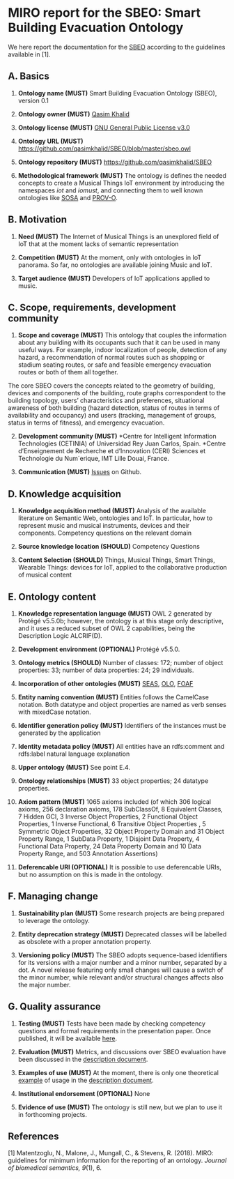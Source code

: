 # MIRO report for the SBEO: Smart Building Evacuation Ontology
We here report the documentation for the [SBEO](https://github.com/qasimkhalid/SBEO/blob/master/sbeo.owl) according to the guidelines available in [1].

## A. Basics
1. **Ontology name (MUST)**
Smart Building Evacuation Ontology (SBEO), version 0.1

2. **Ontology owner (MUST)**
[Qasim Khalid](https://github.com/qasimkhalid)

3. **Ontology license (MUST)**
[GNU General Public License v3.0](https://github.com/qasimkhalid/SBEO/blob/master/LICENSE)

4. **Ontology URL (MUST)**
<https://github.com/qasimkhalid/SBEO/blob/master/sbeo.owl>

5. **Ontology repository (MUST)**
<https://github.com/qasimkhalid/SBEO>

6. **Methodological framework (MUST)**
The ontology is defines the needed concepts to create a Musical Things IoT environment by introducing the namespaces _iot_ and _iomust_, and connecting them to well known ontologies like [SOSA](<https://www.w3.org/TR/vocab-ssn/>) and [PROV-O](<https://www.w3.org/TR/prov-o/>).

## B. Motivation
1. **Need (MUST)**
The Internet of Musical Things is an unexplored field of IoT that at
the moment lacks of semantic representation

2. **Competition (MUST)**
At the moment, only with ontologies in IoT panorama. So far, no ontologies are available joining Music and IoT.

3. **Target audience (MUST)**
Developers of IoT applications applied to music.

## C. Scope, requirements, development community
1. **Scope and coverage (MUST)**
This ontology that couples the information about any building with its occupants such that it can be used in many useful ways. For example, indoor localization of people, detection of any hazard, a recommendation of normal routes such as shopping or stadium seating routes, or safe and feasible emergency evacuation routes or both of them all together.

The core SBEO covers the concepts related to the geometry of building, devices and components of the building, route graphs correspondent to the building topology, users’ characteristics and preferences, situational awareness of both building (hazard detection, status of routes in terms of availability and occupancy) and users (tracking, management of groups, status in terms of fitness), and emergency evacuation.

2. **Development community (MUST)**
*Centre for Intelligent Information Technologies (CETINIA) of Universidad Rey Juan Carlos, Spain.
*Centre d’Enseignement de Recherche et d’Innovation (CERI) Sciences et Technologie du Num´erique, IMT Lille Douai, France. 

3. **Communication (MUST)** [Issues](https://github.com/qasimkhalid/SBEO/issues) on Github.

## D. Knowledge acquisition
1. **Knowledge acquisition method (MUST)**
Analysis of the available literature on Semantic Web, ontologies and
IoT. In particular, how to represent music and musical instruments,
devices and their components. Competency questions on the relevant domain

2. **Source knowledge location (SHOULD)** Competency Questions
3. **Content Selection (SHOULD)** 
Things, Musical Things, Smart Things, Wearable Things: devices
for IoT, applied to the collaborative production of musical content
## E. Ontology content
1. **Knowledge representation language (MUST)**
OWL 2 generated by Protégé v5.5.0b; however, the ontology is at this stage only descriptive, and
it uses a reduced subset of OWL 2 capabilities, being the Description Logic ALCRIF(D).

2. **Development environment (OPTIONAL)**
Protégé v5.5.0.

3. **Ontology metrics (SHOULD)**
Number of classes: 172; number of object properties: 33; number of data properties: 24; 29 individuals.

4. **Incorporation of other ontologies (MUST)**
[SEAS](<https://w3id.org/seas/>), [OLO](<http://purl.org/ontology/olo/core#>), [FOAF](<http://xmlns.com/foaf/spec/>)

5. **Entity naming convention (MUST)** 
Entities follows the CamelCase notation. Both datatype and object properties are named as verb senses with mixedCase notation.

6. **Identifier generation policy (MUST)**
Identifiers of the instances must be generated by the application

7. **Identity metadata policy (MUST)**
All entities have an rdfs:comment and rdfs:label natural language explanation

8. **Upper ontology (MUST)** 
See point E.4.

9. **Ontology relationships (MUST)**
33 object properties; 24 datatype properties.

10. **Axiom pattern (MUST)**
1065 axioms included (of which 306 logical axioms, 256 declaration axioms, 178 SubClassOf, 8 Equivalent Classes, 7 Hidden GCI, 3 Inverse Object Properties, 2 Functional Object Properties, 1 Inverse Functional, 6 Transitive Object Properties , 5 Symmetric Object Properties, 32 Object Property Domain and 31 Object Property Range, 1 SubData Property, 1 Disjoint Data Property, 4 Functional Data Property, 24 Data Property Domain and 10 Data Property Range, and 503 Annotation Assertions)

11. **Deferencable URI (OPTIONAL)** 
It is possible to use deferencable URIs, but no assumption on this is made in the ontology.
## F. Managing change
1. **Sustainability plan (MUST)**
Some research projects are being prepared to leverage the ontology.

2. **Entity deprecation strategy (MUST)**
Deprecated classes will be labelled as obsolete with a proper annotation property.

3. **Versioning policy (MUST)**
The SBEO adopts sequence-based identifiers for its versions with a major number and a minor number, separated by a dot. A novel release featuring only small changes will cause a switch of the minor number, while relevant and/or structural changes affects also the major number.

## G. Quality assurance
1. **Testing (MUST)**
Tests have been made by checking competency questions and formal requirements in the presentation paper. Once published, it will be available [here](https://github.com/qasimkhalid/SBEO).

2. **Evaluation (MUST)**
Metrics, and discussions over SBEO evaluation have been discussed in the [description document](https://github.com/qasimkhalid/SBEO/blob/master/Documentation/sbeo_Description.pdf).

3. **Examples of use (MUST)**
At the moment, there is only one theoretical [example](https://github.com/qasimkhalid/SBEO/blob/master/Examples/SmallOfficeSpace/sbeo_Instantiation_smallOfficeSpace.owl) of usage in the [description document](https://github.com/qasimkhalid/SBEO/blob/master/Documentation/sbeo_Description.pdf).

4. **Institutional endorsement (OPTIONAL)**
None

5. **Evidence of use (MUST)**
The ontology is still new, but we plan to use it in forthcoming projects.

## References
[1] Matentzoglu, N., Malone, J., Mungall, C., & Stevens, R. (2018). MIRO: guidelines for minimum information for the reporting of an ontology. _Journal of biomedical semantics, 9_(1), 6.
